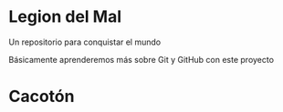 # Legion del Mal
Un repositorio para conquistar el mundo

Básicamente aprenderemos más sobre Git y GitHub con este proyecto

# Cacotón